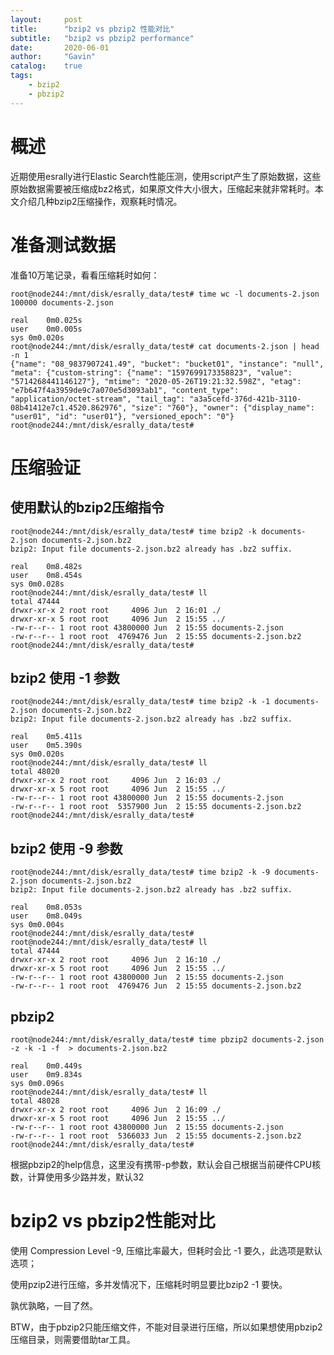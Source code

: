 ```yaml
---
layout:     post
title:      "bzip2 vs pbzip2 性能对比"
subtitle:   "bzip2 vs pbzip2 performance"
date:       2020-06-01
author:     "Gavin"
catalog:    true
tags:
    - bzip2
    - pbzip2
---
```



# 概述

近期使用esrally进行Elastic Search性能压测，使用script产生了原始数据，这些原始数据需要被压缩成bz2格式，如果原文件大小很大，压缩起来就非常耗时。本文介绍几种bzip2压缩操作，观察耗时情况。


# 准备测试数据

准备10万笔记录，看看压缩耗时如何：


```
root@node244:/mnt/disk/esrally_data/test# time wc -l documents-2.json 
100000 documents-2.json

real	0m0.025s
user	0m0.005s
sys	0m0.020s
root@node244:/mnt/disk/esrally_data/test# cat documents-2.json | head -n 1
{"name": "08_9837907241.49", "bucket": "bucket01", "instance": "null", "meta": {"custom-string": {"name": "1597699173358823", "value": "5714268441146127"}, "mtime": "2020-05-26T19:21:32.598Z", "etag": "e7b647f4a3959de9c7a070e5d3093ab1", "content_type": "application/octet-stream", "tail_tag": "a3a5cefd-376d-421b-3110-08b41412e7c1.4520.862976", "size": "760"}, "owner": {"display_name": "user01", "id": "user01"}, "versioned_epoch": "0"}
root@node244:/mnt/disk/esrally_data/test# 
```


# 压缩验证


## 使用默认的bzip2压缩指令

```
root@node244:/mnt/disk/esrally_data/test# time bzip2 -k documents-2.json documents-2.json.bz2
bzip2: Input file documents-2.json.bz2 already has .bz2 suffix.

real	0m8.482s
user	0m8.454s
sys	0m0.028s
root@node244:/mnt/disk/esrally_data/test# ll
total 47444
drwxr-xr-x 2 root root     4096 Jun  2 16:01 ./
drwxr-xr-x 5 root root     4096 Jun  2 15:55 ../
-rw-r--r-- 1 root root 43800000 Jun  2 15:55 documents-2.json
-rw-r--r-- 1 root root  4769476 Jun  2 15:55 documents-2.json.bz2
root@node244:/mnt/disk/esrally_data/test# 
```

## bzip2 使用 -1 参数

```
root@node244:/mnt/disk/esrally_data/test# time bzip2 -k -1 documents-2.json documents-2.json.bz2
bzip2: Input file documents-2.json.bz2 already has .bz2 suffix.

real	0m5.411s
user	0m5.390s
sys	0m0.020s
root@node244:/mnt/disk/esrally_data/test# ll
total 48020
drwxr-xr-x 2 root root     4096 Jun  2 16:03 ./
drwxr-xr-x 5 root root     4096 Jun  2 15:55 ../
-rw-r--r-- 1 root root 43800000 Jun  2 15:55 documents-2.json
-rw-r--r-- 1 root root  5357900 Jun  2 15:55 documents-2.json.bz2
root@node244:/mnt/disk/esrally_data/test# 
```


## bzip2 使用 -9 参数

```
root@node244:/mnt/disk/esrally_data/test# time bzip2 -k -9 documents-2.json documents-2.json.bz2
bzip2: Input file documents-2.json.bz2 already has .bz2 suffix.

real	0m8.053s
user	0m8.049s
sys	0m0.004s
root@node244:/mnt/disk/esrally_data/test#
root@node244:/mnt/disk/esrally_data/test# ll
total 47444
drwxr-xr-x 2 root root     4096 Jun  2 16:10 ./
drwxr-xr-x 5 root root     4096 Jun  2 15:55 ../
-rw-r--r-- 1 root root 43800000 Jun  2 15:55 documents-2.json
-rw-r--r-- 1 root root  4769476 Jun  2 15:55 documents-2.json.bz2
```

## pbzip2

```
root@node244:/mnt/disk/esrally_data/test# time pbzip2 documents-2.json -z -k -1 -f  > documents-2.json.bz2

real	0m0.449s
user	0m9.834s
sys	0m0.096s
root@node244:/mnt/disk/esrally_data/test# ll
total 48028
drwxr-xr-x 2 root root     4096 Jun  2 16:09 ./
drwxr-xr-x 5 root root     4096 Jun  2 15:55 ../
-rw-r--r-- 1 root root 43800000 Jun  2 15:55 documents-2.json
-rw-r--r-- 1 root root  5366033 Jun  2 15:55 documents-2.json.bz2
root@node244:/mnt/disk/esrally_data/test# 
```

根据pbzip2的help信息，这里没有携带-p参数，默认会自己根据当前硬件CPU核数，计算使用多少路并发，默认32


# bzip2 vs pbzip2性能对比

使用 Compression Level -9, 压缩比率最大，但耗时会比 -1 要久，此选项是默认选项；

使用pzip2进行压缩，多并发情况下，压缩耗时明显要比bzip2 -1 要快。

孰优孰略，一目了然。

BTW，由于pbzip2只能压缩文件，不能对目录进行压缩，所以如果想使用pbzip2压缩目录，则需要借助tar工具。

